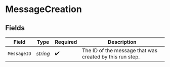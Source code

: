# MessageCreation


## Fields

| Field                                                    | Type                                                     | Required                                                 | Description                                              |
| -------------------------------------------------------- | -------------------------------------------------------- | -------------------------------------------------------- | -------------------------------------------------------- |
| `MessageID`                                              | *string*                                                 | :heavy_check_mark:                                       | The ID of the message that was created by this run step. |